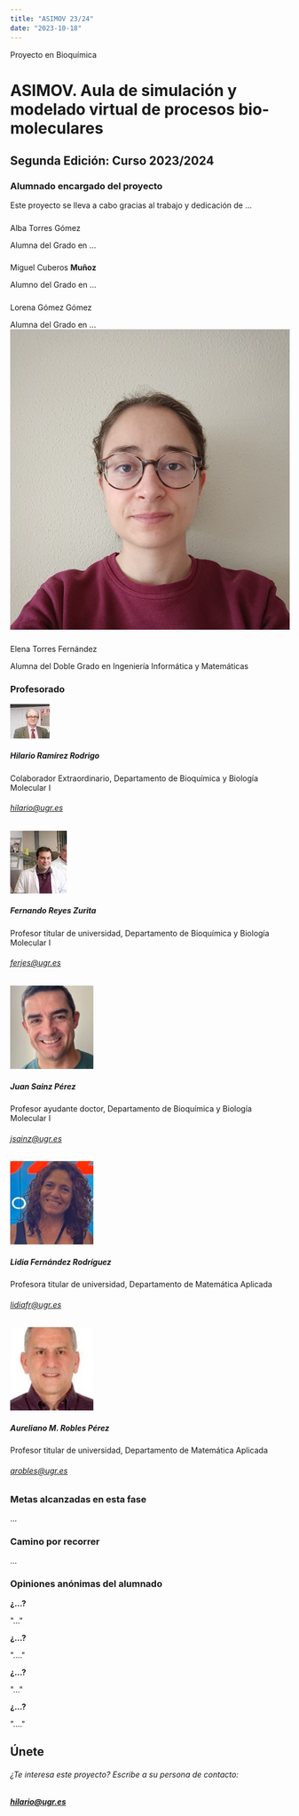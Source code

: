 ```yaml
---
title: "ASIMOV 23/24"
date: "2023-10-18"
---
```


Proyecto en Bioquímica

# ASIMOV. Aula de simulación y modelado virtual de procesos bio-moleculares

## Segunda Edición: Curso 2023/2024

### Alumnado encargado del proyecto

Este proyecto se lleva a cabo gracias al trabajo y dedicación de ...

##### 

Alba Torres Gómez

Alumna del Grado en ...

##### 

Miguel Cuberos **Muñoz**

Alumno del Grado en ...

##### 

Lorena Gómez Gómez

Alumna del Grado en ... ![](images/IMG_20240208_165719-953x1024.jpg)

##### 

Elena Torres Fernández

Alumna del Doble Grado en Ingeniería Informática y Matemáticas

### Profesorado

![](images/hilario-e1683565939638.jpeg)

##### Hilario Ramírez Rodrigo

Colaborador Extraordinario, Departamento de Bioquímica y Biología Molecular I

###### [hilario@ugr.es](mailto:hilario@ugr.es)

![](images/FernadoReyes.jpeg)

##### Fernando Reyes Zurita

Profesor titular de universidad, Departamento de Bioquímica y Biología Molecular I

###### [ferjes@ugr.es](mailto:ferjes@ugr.es)

![](images/JuanSainz-150x150.jpg)

##### Juan Sainz Pérez

Profesor ayudante doctor, Departamento de Bioquímica y Biología Molecular I

###### [jsainz@ugr.es](mailto:jsainz@ugr.es)

![](images/FotoD2PO-1-150x150.jpeg)

##### Lidia Fernández Rodríguez

Profesora titular de universidad, Departamento de Matemática Aplicada

###### [lidiafr@ugr.es](mailto:lidiafr@ugr.es)

![](images/aureliano-150x150.jpeg)

##### Aureliano M. Robles Pérez

Profesor titular de universidad, Departamento de Matemática Aplicada

###### [arobles@ugr.es](mailto:arobles@ugr.es)

### Metas alcanzadas en esta fase

...

### Camino por recorrer

...

### Opiniones anónimas del alumnado

**¿...?**

"..."

**¿...?**

"...."

**¿...?**

"..."

**¿...?**

"...."

## Únete

###### ¿Te interesa este proyecto? Escribe a su persona de contacto:

##### [hilario@ugr.es](mailto:hilario@ugr.es)
